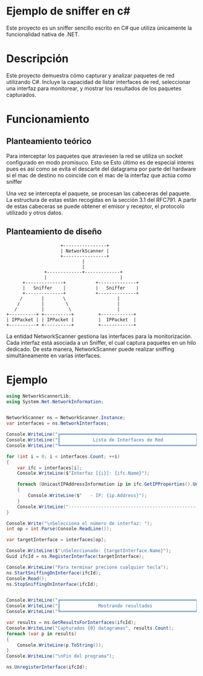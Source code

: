 # Ejemplo de sniffer en c#
Este proyecto es un sniffer sencillo escrito en C# que utiliza únicamente la funcionalidad nativa de .NET. 

# Descripción
Este proyecto demuestra cómo capturar y analizar paquetes de red utilizando C#.
Incluye la capacidad de listar interfaces de red, seleccionar una interfaz para monitorear, y mostrar los resultados de los paquetes capturados.

# Funcionamiento
## Planteamiento teórico
Para interceptar los paquetes que atraviesen la red se utiliza un socket configurado en modo promisuco. Esto se 
Esto último es de especial interes pues es así como se evita el descarte del datagrama por parte del hardware si el mac de destino no coincide con el mac de la interfaz que actúa como sniffer

Una vez se intercepta el paquete, se procesan las cabeceras del paquete. La estructura de estas están recogidas en la sección 3.1 del RFC791.
A partir de estas cabeceras se puede obtener el emisor y receptor, el protocolo utilizado y otros datos. 

## Planteamiento de diseño
```plaintext
                    +----------------+
                    | NetworkScanner |
                    +----------------+
                            |
                            |
              +-------------+-------------+
              |                           |
      +--------------+           +--------------+
      |   Sniffer    |           |   Sniffer    |
      +--------------+           +--------------+
     /       |       \                   |
    /        |        \                  |
   /         |         \                 |
+----------+ +----------+         +------------+
| IPPacket | | IPPacket |         |  IPPacket  |
+----------+ +----------+         +------------+
```


La entidad NetworkScanner gestiona las interfaces para la monitorización. Cada interfaz está asociada a un Sniffer, el cual captura paquetes en un hilo dedicado. 
De esta manera, NetworkScanner puede realizar sniffing simultáneamente en varias interfaces.


# Ejemplo
```c#
using NetworkScannerLib;
using System.Net.NetworkInformation;


NetworkScanner ns = NetworkScanner.Instance;
var interfaces = ns.NetworkInterfaces;

Console.WriteLine("╔══════════════════════════════════════════════════╗");
Console.WriteLine("║            Lista de Interfaces de Red            ║");
Console.WriteLine("╚══════════════════════════════════════════════════╝\n");

for (int i = 0; i < interfaces.Count; ++i)
{
    var ifc = interfaces[i];
    Console.WriteLine($"Interfaz [{i}]: {ifc.Name}");

    foreach (UnicastIPAddressInformation ip in ifc.GetIPProperties().UnicastAddresses)
    {
        Console.WriteLine($"   - IP: {ip.Address}");
    }
    Console.WriteLine("------------------------------------------------------");
}

Console.Write("\nSelecciona el número de interfaz: ");
int op = int.Parse(Console.ReadLine());

var targetInterface = interfaces[op];

Console.WriteLine($"\nSeleccionado: {targetInterface.Name}");
Guid ifcId = ns.RegisterInterface(targetInterface);

Console.WriteLine("Para terminar precione cualquier tecla");
ns.StartSniffingOnInterface(ifcId);
Console.Read();
ns.StopSniffingOnInterface(ifcId);


Console.WriteLine("╔══════════════════════════════════════════════════╗");
Console.WriteLine("║              Mostrando resultados                ║");
Console.WriteLine("╚══════════════════════════════════════════════════╝\n");

var results = ns.GetResultsForInterfaces(ifcId);
Console.WriteLine("Capturados {0} datagramas", results.Count);
foreach (var p in results)
{
    Console.WriteLine(p.ToString());
}
Console.WriteLine("\nFin del programa");

ns.UnregisterInterface(ifcId);

```


